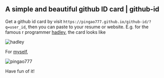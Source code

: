 ## A simple and beautiful github ID card | github-id

Get a github id card by visit `https://pingao777.github.io/github-id/?q=user_id`, then you can paste to your resume or website. E.g. for the famous r programmer [hadley](https://pingao777.github.io/github-id/?q=hadley), the card looks like

![hadley](http://wocanmei-hexo.nos-eastchina1.126.net/github-id/github-id_hadley2.png)

For [myself](https://pingao777.github.io/github-id/?q=pingao777),

![pingao777](http://wocanmei-hexo.nos-eastchina1.126.net/github-id/github-id_pingao7772.png)

Have fun of it!
